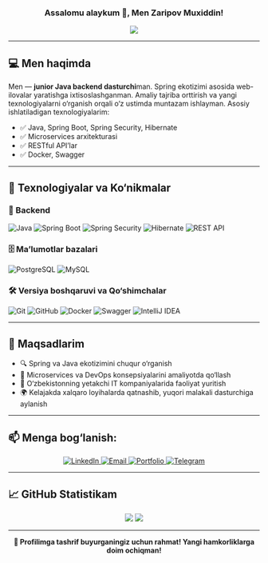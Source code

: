 <h3 align="center">
  Assalomu alaykum 👋, Men Zaripov Muxiddin!
</h3>

<p align="center">
  <a href="https://github.com/JavaDevMystic">
    <img src="https://readme-typing-svg.herokuapp.com/?lines=Java%20Backend%20Developer;Spring%20Boot%20%26%20Microservices%20lover;Always%20learning%20new%20things;Open%20to%20collaboration&center=true&width=500&height=45">
  </a>
</p>

---

## 💻 Men haqimda

Men — **junior Java backend dasturchi**man. Spring ekotizimi asosida web-ilovalar yaratishga ixtisoslashganman. Amaliy tajriba orttirish va yangi texnologiyalarni o‘rganish orqali o‘z ustimda muntazam ishlayman. Asosiy ishlatiladigan texnologiyalarim:

- ✅ Java, Spring Boot, Spring Security, Hibernate  
- ✅ Microservices arxitekturasi  
- ✅ RESTful API’lar  
- ✅ Docker, Swagger  

---

## 🧰 Texnologiyalar va Ko‘nikmalar

### 🔧 Backend
![Java](https://img.shields.io/badge/Java-ED8B00?style=for-the-badge&logo=openjdk&logoColor=white)
![Spring Boot](https://img.shields.io/badge/Spring_Boot-6DB33F?style=for-the-badge&logo=spring-boot&logoColor=white)
![Spring Security](https://img.shields.io/badge/Spring_Security-6DB33F?style=for-the-badge&logo=spring-security&logoColor=white)
![Hibernate](https://img.shields.io/badge/Hibernate-59666C?style=for-the-badge&logo=hibernate&logoColor=white)
![REST API](https://img.shields.io/badge/REST-00599C?style=for-the-badge)

### 🗄 Ma’lumotlar bazalari
![PostgreSQL](https://img.shields.io/badge/PostgreSQL-336791?style=for-the-badge&logo=postgresql&logoColor=white)
![MySQL](https://img.shields.io/badge/MySQL-00758F?style=for-the-badge&logo=mysql&logoColor=white)

### 🛠 Versiya boshqaruvi va Qo‘shimchalar
![Git](https://img.shields.io/badge/Git-F05032?style=for-the-badge&logo=git&logoColor=white)
![GitHub](https://img.shields.io/badge/GitHub-000?style=for-the-badge&logo=github)
![Docker](https://img.shields.io/badge/Docker-2496ED?style=for-the-badge&logo=docker&logoColor=white)
![Swagger](https://img.shields.io/badge/Swagger-85EA2D?style=for-the-badge&logo=swagger&logoColor=black)
![IntelliJ IDEA](https://img.shields.io/badge/IntelliJ_IDEA-000000?style=for-the-badge&logo=intellij-idea&logoColor=white)

---

## 🎯 Maqsadlarim

- 🔍 Spring va Java ekotizimini chuqur o‘rganish  
- 🧩 Microservices va DevOps konsepsiyalarini amaliyotda qo‘llash  
- 💼 O‘zbekistonning yetakchi IT kompaniyalarida faoliyat yuritish  
- 🌍 Kelajakda xalqaro loyihalarda qatnashib, yuqori malakali dasturchiga aylanish  

---

## 📫 Menga bog‘lanish:

<p align="center">
  <a href="https://www.linkedin.com/in/muxiddin-zaripov-735b20284/">
    <img alt="LinkedIn" src="https://img.shields.io/badge/LinkedIn-Profile-blue?style=for-the-badge&logo=linkedin">
  </a>
  <a href="mailto:muxiddinzaripov1124@gmail.com">
    <img alt="Email" src="https://img.shields.io/badge/Email-Gmail-red?style=for-the-badge&logo=gmail">
  </a>
  <a href="https://drive.google.com/file/d/1DyXtREBx-47uKrXWExPSSicHhnJTTW5q/view?usp=sharing">
    <img alt="Portfolio" src="https://img.shields.io/badge/Portfolio-View-green?style=for-the-badge&logo=google-drive">
  </a>
  <a href="https://t.me/zm_coder">
    <img alt="Telegram" src="https://img.shields.io/badge/Telegram-@zm__coder-2CA5E0?style=for-the-badge&logo=telegram">
  </a>
</p>

---

## 📈 GitHub Statistikam

<p align="center">
  <img src="https://github-readme-stats.vercel.app/api?username=JavaDevMystic&show_icons=true&theme=react&hide_border=true&bg_color=1F222E&title_color=00E6FE&icon_color=79FF97" />
  <img src="https://github-readme-stats.vercel.app/api/top-langs/?username=JavaDevMystic&layout=compact&theme=react&hide_border=true&bg_color=1F222E&title_color=00E6FE&icon_color=79FF97" />
</p>

---

<p align="center"><b>👋 Profilimga tashrif buyurganingiz uchun rahmat! Yangi hamkorliklarga doim ochiqman!</b></p>
